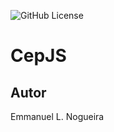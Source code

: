 ![GitHub License](https://img.shields.io/github/license/emmanuel-lacerd4/javascript?style=for-the-badge)

# CepJS

## Autor
Emmanuel L. Nogueira
